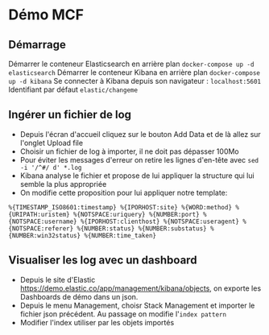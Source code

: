 # Démo MCF

## Démarrage
Démarrer le conteneur Elasticsearch en arrière plan ```docker-compose up -d elasticsearch```
Démarrer le conteneur Kibana en arrière plan ```docker-compose up -d kibana```
Se connecter à Kibana depuis son navigateur : ```localhost:5601``` Identifiant par défaut ```elastic/changeme```

## Ingérer un fichier de log

* Depuis l'écran d'accueil cliquez sur le bouton Add Data et de là allez sur l'onglet Upload file
* Choisir un fichier de log à importer, il ne doit pas dépasser 100Mo
* Pour éviter les messages d'erreur on retire les lignes d'en-tête avec ```sed -i '/^#/ d' *.log```
* Kibana analyse le fichier et propose de lui appliquer la structure qui lui semble la plus appropriée
* On modifie cette proposition pour lui appliquer notre template:

```
%{TIMESTAMP_ISO8601:timestamp} %{IPORHOST:site} %{WORD:method} %{URIPATH:uristem} %{NOTSPACE:uriquery} %{NUMBER:port} %{NOTSPACE:username} %{IPORHOST:clienthost} %{NOTSPACE:useragent} %{NOTSPACE:referer} %{NUMBER:status} %{NUMBER:substatus} %{NUMBER:win32status} %{NUMBER:time_taken}
```

## Visualiser les log avec un dashboard

* Depuis le site d'Elastic https://demo.elastic.co/app/management/kibana/objects, on exporte les Dashboards de démo dans un json.
* Depuis le menu Management, choisr Stack Management et importer le fichier json précédent. Au passage on modifie l'```index pattern```
* Modifier l'index utiliser par les objets importés

